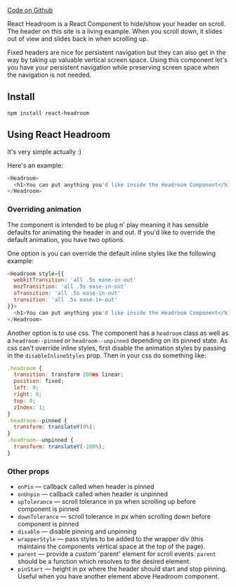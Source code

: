 [Code on Github](https://github.com/KyleAMathews/react-headroom)

React Headroom is a React Component to hide/show your header on scroll. The header on this site is a living example. When you scroll down, it slides out of view and slides back in when scrolling up.

Fixed headers are nice for persistent navigation but they can also get in the way by taking up valuable vertical screen space. Using this component let's you have your persistent navigation while preserving screen space when the navigation is not needed.

## Install

`npm install react-headroom`

## Using React Headroom

It's very simple actually :)

Here's an example:

```javascript
<Headroom>
  <h1>You can put anything you'd like inside the Headroom Component</h1>
</Headroom>
```

### Overriding animation

The component is intended to be plug n' play meaning it has sensible defaults for animating the header in and out. If you'd like to override the default animation, you have two options.

One option is you can override the default inline styles like the following example:

```javascript
<Headroom style={{
  webkitTransition: 'all .5s ease-in-out'
  mozTransition: 'all .5s ease-in-out'
  oTransition: 'all .5s ease-in-out'
  transition: 'all .5s ease-in-out'
}}>
  <h1>You can put anything you'd like inside the Headroom Component</h1>
</Headroom>
```

Another option is to use css. The component has a `headroom` class as well as a `headroom--pinned` or `headroom--unpinned` depending on its pinned state. As css can't override inline styles, first disable the animation styles by passing in the `disableInlineStyles` prop. Then in your css do something like:

```javascript
.headroom {
  transition: transform 200ms linear;
  position: fixed;
  left: 0;
  right: 0;
  top: 0;
  zIndex: 1;
}
.headroom--pinned {
  transform: translateY(0%);
}
.headroom--unpinned {
  transform: translateY(-100%);
}
```

### Other props

*   `onPin` — callback called when header is pinned
*   `onUnpin` — callback called when header is unpinned
*   `upTolerance` — scroll tolerance in px when scrolling up before component is pinned
*   `downTolerance` — scroll tolerance in px when scrolling down before component is pinned
*   `disable` — disable pinning and unpinning
*   `wrapperStyle` — pass styles to be added to the wrapper div (this maintains the components vertical space at the top of the page).
*   `parent` — provide a custom 'parent' element for scroll events. `parent` should be a function which resolves to the desired element.
*   `pinStart` — height in px where the header should start and stop pinning. Useful when you have another element above Headroom component.
